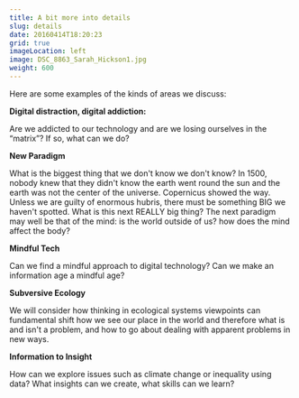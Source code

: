 ```yaml
---
title: A bit more into details
slug: details
date: 20160414T18:20:23
grid: true
imageLocation: left
image: DSC_8863_Sarah_Hickson1.jpg
weight: 600
---
```


<p> Here are some examples of the kinds of areas we discuss:</p>

<p><strong>Digital distraction, digital addiction:</strong></p>
<p>Are we addicted to our technology and are we losing ourselves in the “matrix”? If so, what can we do?</p>

<p><strong>New Paradigm </strong></p>
<p>What is the biggest thing that we don't know we don't know? In 1500, nobody knew that they didn't know the earth went round the sun and the earth was not the center of the universe. Copernicus showed the way. Unless we are guilty of enormous hubris, there must be something BIG we haven't spotted. What is this next REALLY big thing? The next paradigm may well be that of the mind: is the world outside of us? how does the mind affect the body?</p>

<p><strong>Mindful Tech</strong></p>
<p>Can we find a mindful approach to digital technology? Can we make an information age a mindful age?</p>

<p><strong>Subversive Ecology</strong></p>
<p>We will consider how thinking in ecological systems viewpoints can fundamental shift how we see our place in the world and therefore what is and isn't a problem, and how to go about dealing with apparent problems in new ways.</p>

<p><strong>Information to Insight</strong></p>
<p>How can we explore issues such as climate change or inequality using data? What insights can we create, what skills can we learn?</p>
